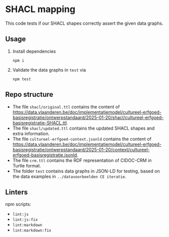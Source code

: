 # SHACL mapping

This code tests if our SHACL shapes correctly assert the given data graphs.

## Usage

1. Install dependencies

   ```shell
   npm i
   ```

2. Validate the data graphs in `test` via

   ```shell
   npm test
   ```

## Repo structure

- The file `shacl/original.ttl` contains the content of
  <https://data.vlaanderen.be/doc/implementatiemodel/cultureel-erfgoed-basisregistratie/ontwerpstandaard/2025-01-20/shacl/cultureel-erfgoed-basisregistratie-SHACL.ttl>.
- The file `shacl/updated.ttl` contains the updated SHACL shapes and extra information.
- The file `cultureel-erfgoed-context.jsonld` contains the content of
  <https://data.vlaanderen.be/doc/implementatiemodel/cultureel-erfgoed-basisregistratie/ontwerpstandaard/2025-01-20/context/cultureel-erfgoed-basisregistratie.jsonld>.
- The file `crm.ttl` contains the RDF representation of CIDOC-CRM in Turtle format.
- The folder `test` contains data graphs in JSON-LD for testing, based on the data examples in `../datavoorbeelden CE iteratie`.

## Linters

npm scripts:

- `lint:js`
- `lint:js:fix`
- `lint:markdown`
- `lint:markdown:fix`
